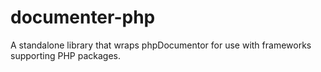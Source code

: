 # documenter-php
A standalone library that wraps phpDocumentor for use with frameworks supporting PHP packages.
